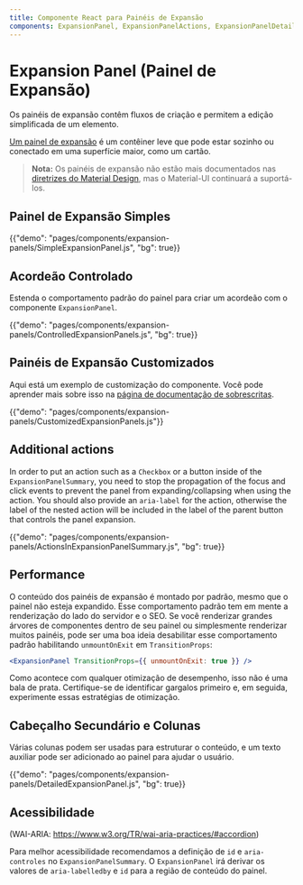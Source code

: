 ```yaml
---
title: Componente React para Painéis de Expansão
components: ExpansionPanel, ExpansionPanelActions, ExpansionPanelDetails, ExpansionPanelSummary
---
```


# Expansion Panel (Painel de Expansão)

<p class="description">Os painéis de expansão contêm fluxos de criação e permitem a edição simplificada de um elemento.</p>

[Um painel de expansão](https://material.io/archive/guidelines/components/expansion-panels.html) é um contêiner leve que pode estar sozinho ou conectado em uma superfície maior, como um cartão.

> **Nota:** Os painéis de expansão não estão mais documentados nas [diretrizes do Material Design](https://material.io/), mas o Material-UI continuará a suportá-los.

## Painel de Expansão Simples

{{"demo": "pages/components/expansion-panels/SimpleExpansionPanel.js", "bg": true}}

## Acordeão Controlado

Estenda o comportamento padrão do painel para criar um acordeão com o componente `ExpansionPanel`.

{{"demo": "pages/components/expansion-panels/ControlledExpansionPanels.js", "bg": true}}

## Painéis de Expansão Customizados

Aqui está um exemplo de customização do componente. Você pode aprender mais sobre isso na [página de documentação de sobrescritas](/customization/components/).

{{"demo": "pages/components/expansion-panels/CustomizedExpansionPanels.js"}}

## Additional actions

In order to put an action such as a `Checkbox` or a button inside of the `ExpansionPanelSummary`, you need to stop the propagation of the focus and click events to prevent the panel from expanding/collapsing when using the action. You should also provide an `aria-label` for the action, otherwise the label of the nested action will be included in the label of the parent button that controls the panel expansion.

{{"demo": "pages/components/expansion-panels/ActionsInExpansionPanelSummary.js", "bg": true}}

## Performance

O conteúdo dos painéis de expansão é montado por padrão, mesmo que o painel não esteja expandido. Esse comportamento padrão tem em mente a renderização do lado do servidor e o SEO. Se você renderizar grandes árvores de componentes dentro de seu painel ou simplesmente renderizar muitos painéis, pode ser uma boa ideia desabilitar esse comportamento padrão habilitando `unmountOnExit` em `TransitionProps`:

```jsx
<ExpansionPanel TransitionProps={{ unmountOnExit: true }} />
```

Como acontece com qualquer otimização de desempenho, isso não é uma bala de prata. Certifique-se de identificar gargalos primeiro e, em seguida, experimente essas estratégias de otimização.

## Cabeçalho Secundário e Colunas

Várias colunas podem ser usadas para estruturar o conteúdo, e um texto auxiliar pode ser adicionado ao painel para ajudar o usuário.

{{"demo": "pages/components/expansion-panels/DetailedExpansionPanel.js", "bg": true}}

## Acessibilidade

(WAI-ARIA: https://www.w3.org/TR/wai-aria-practices/#accordion)

Para melhor acessibilidade recomendamos a definição de `id` e `aria-controles` no `ExpansionPanelSummary`. O `ExpansionPanel` irá derivar os valores de `aria-labelledby` e `id` para a região de conteúdo do painel.